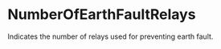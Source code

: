 NumberOfEarthFaultRelays
========================

Indicates the number of relays used for preventing earth fault.
